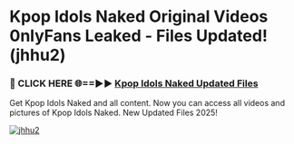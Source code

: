 # Kpop Idols Naked Original Videos 0nlyFans Leaked - Files Updated! (jhhu2)

<h3>🔴 CLICK HERE 🌐==►► <a href="https://tinyurl.com/up5wt9bj" rel="nofollow">Kpop Idols Naked Updated Files</a></h3>

Get Kpop Idols Naked and all content. Now you can access all videos and pictures of Kpop Idols Naked. New Updated Files 2025!

[![jhhu2](https://i.imgur.com/ABiUzMV.gif)](https://tinyurl.com/up5wt9bj)
